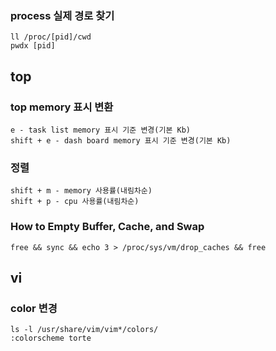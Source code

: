 ### process 실제 경로 찾기
    ll /proc/[pid]/cwd
    pwdx [pid]

## top

### top memory 표시 변환
    e - task list memory 표시 기준 변경(기본 Kb)
    shift + e - dash board memory 표시 기준 변경(기본 Kb)

### 정렬
    shift + m - memory 사용률(내림차순)
    shift + p - cpu 사용률(내림차순)

### How to Empty Buffer, Cache, and Swap
    free && sync && echo 3 > /proc/sys/vm/drop_caches && free

## vi
### color 변경
    ls -l /usr/share/vim/vim*/colors/
    :colorscheme torte